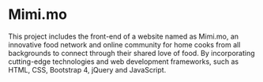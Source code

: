 # Mimi.mo
This project includes the front-end of a website named as Mimi.mo, an innovative food network and online community for home cooks from all backgrounds to connect through their shared love of food. By incorporating cutting-edge technologies and web development  frameworks, such as HTML, CSS, Bootstrap 4, jQuery and JavaScript.
